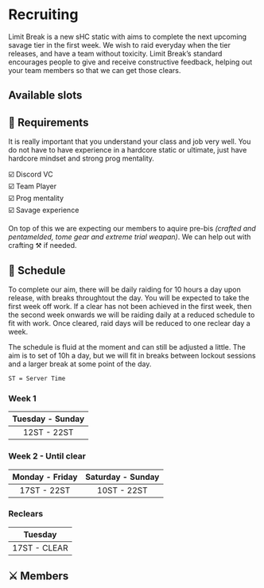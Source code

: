 <script setup>
import { VPTeamMembers } from 'vitepress/theme'

const members = [
  {
    avatar: 'https://img2.finalfantasyxiv.com/f/040caef37e001cbc608ce33f1916c2dd_777c57311d510ca65dac3c1077dee435fc0_96x96.jpg?1663706276',
    name: 'Maki Yato',
    title: 'Main Tank',
    org: 'FFLOGS',
    orgLink: 'https://www.fflogs.com/character/id/137685'
  },
  {
    avatar: 'https://img2.finalfantasyxiv.com/f/e7d5bbfd231842ba050b0b091d940133_f0a43d6e5eea19af337a176e9836acddfc0_96x96.jpg?1664585219',
    name: 'Leon Glaves',
    title: 'Off Tank',
    org: 'FFLOGS',
    orgLink: 'https://www.fflogs.com/character/id/18796231'
  },
  {
    avatar: 'https://img2.finalfantasyxiv.com/f/76207937f8c9a5e2f5dc149c0ab15f70_40d57ba713628f3f1ef5ef204b6d76d2fc0_96x96.jpg?1657995139',
    name: 'Elizynne E\'yla',
    title: 'Pure Healer',
    org: 'FFLOGS',
    orgLink: 'https://www.fflogs.com/character/eu/ragnarok/elizynne%20e%27yla',
    links: [
      {
        icon: 'discord',
        link: 'https://discordapp.com/users/228154454304751626/'
      }
    ]
  },
  {
    avatar: 'https://img2.finalfantasyxiv.com/f/41a6cce8bf7411adc78dc4c22a665608_5047bc596a4bab2dc7f7c120bb22dec5fc0_96x96.jpg?1664584758',
    name: 'Siero Mclala',
    title: 'Melee',
    org: 'FFLOGS',
    orgLink: 'https://www.fflogs.com/character/id/11604165',
  },
  {
    avatar: 'https://img2.finalfantasyxiv.com/f/03a93c1264f864a1b62f9a507ffd4943_40d57ba713628f3f1ef5ef204b6d76d2fc0_96x96.jpg?1661719909',
    name: 'Meluna Miyazaki',
    title: 'Melee',
    org: 'FFLOGS',
    orgLink: 'https://www.fflogs.com/character/eu/ragnarok/meluna%20miyazaki',
  },
  {
    avatar: 'https://img2.finalfantasyxiv.com/f/e5186396ae58e4e54ec955345e677046_f0a43d6e5eea19af337a176e9836acddfc0_96x96.jpg?1664613852',
    name: 'Shizune Noraneko',
    title: 'Ranged Physical',
    org: 'FFLOGS',
    orgLink: 'https://www.fflogs.com/character/id/18797922',
  },
  {
    avatar: 'https://img2.finalfantasyxiv.com/f/cb6632a5931eb842b9abfc842b2727c7_40d57ba713628f3f1ef5ef204b6d76d2fc0_96x96.jpg?1658452507',
    name: 'Emi E\'yla',
    title: 'Caster',
    org: 'FFLOGS',
    orgLink: 'https://www.fflogs.com/character/eu/ragnarok/emi%20e%27yla',
    links: [
      { 
        icon: 'discord',
        link: 'https://discordapp.com/users/102178270178480128/'
      }
    ]
  }
]

const recruiting = [
  {
    avatar: '/hlr4.svg',
    name: 'Healer',
    title: 'Barrier',
    org: '',
    orgLink: '',
  }
]

</script>

# Recruiting

Limit Break is a new sHC static with aims to complete the next upcoming savage tier in the first week. We wish to raid everyday when the tier releases, and have a team without toxicity. Limit Break’s standard encourages people to give and receive constructive feedback, helping out your team members so that we can get those clears.

## Available slots

<VPTeamMembers v-if="recruiting" size="small" :members="recruiting" />
<!-- No available slots. -->

## :page_with_curl: Requirements

It is really important that you understand your class and job very well. You do not have to have experience in a hardcore static or ultimate, just have hardcore mindset and strong prog mentality.

:ballot_box_with_check: Discord VC <br>
:ballot_box_with_check: Team Player  <br>
:ballot_box_with_check: Prog mentality  <br>
:ballot_box_with_check: Savage experience  <br>

On top of this we are expecting our members to aquire pre-bis *(crafted and pentamelded, tome gear and extreme trial weapan)*. We can help out with crafting :hammer_and_pick: if needed.

## :date: Schedule

To complete our aim, there will be daily raiding for 10 hours a day upon release, with breaks throughtout the day. You will be expected to take the first week off work. If a clear has not been achieved in the first week, then the second week onwards we will be raiding daily at a reduced schedule to fit with work. Once cleared, raid days will be reduced to one reclear day a week.

The schedule is fluid at the moment and can still be adjusted a little. The aim is to set of 10h a day, but we will fit in breaks between lockout sessions and a larger break at some point of the day. 

`ST = Server Time`

### Week 1

| Tuesday - Sunday |
| :--------------: |
| 12ST - 22ST      |

### Week 2 - Until clear

| Monday - Friday | Saturday - Sunday |
| :-------------: | :---------------: |
| 17ST - 22ST     | 10ST - 22ST       |

### Reclears

| Tuesday      |
| :----------: |
| 17ST - CLEAR |

## :crossed_swords: Members

<VPTeamMembers size="medium" :members="members" />
